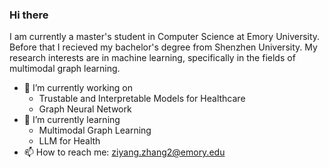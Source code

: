 ### Hi there

I am currently a master's student in Computer Science at Emory University. Before that I recieved my bachelor's degree from Shenzhen University. My research interests are in machine learning, specifically in the fields of multimodal graph learning.

- 🔭 I’m currently working on
  -  Trustable and Interpretable Models for Healthcare
  -  Graph Neural Network
- 🌱 I’m currently learning
  -  Multimodal Graph Learning
  -  LLM for Health
- 📫 How to reach me: ziyang.zhang2@emory.edu
